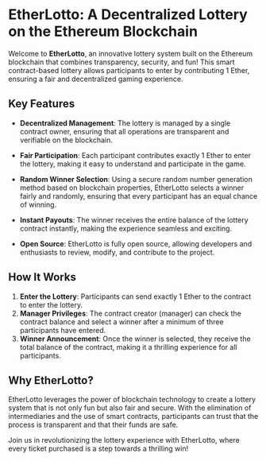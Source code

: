 # EtherLotto: A Decentralized Lottery on the Ethereum Blockchain

Welcome to **EtherLotto**, an innovative lottery system built on the Ethereum blockchain that combines transparency, security, and fun! This smart contract-based lottery allows participants to enter by contributing 1 Ether, ensuring a fair and decentralized gaming experience.

## Key Features

- **Decentralized Management**: The lottery is managed by a single contract owner, ensuring that all operations are transparent and verifiable on the blockchain.
  
- **Fair Participation**: Each participant contributes exactly 1 Ether to enter the lottery, making it easy to understand and participate in the game.

- **Random Winner Selection**: Using a secure random number generation method based on blockchain properties, EtherLotto selects a winner fairly and randomly, ensuring that every participant has an equal chance of winning.

- **Instant Payouts**: The winner receives the entire balance of the lottery contract instantly, making the experience seamless and exciting.

- **Open Source**: EtherLotto is fully open source, allowing developers and enthusiasts to review, modify, and contribute to the project.

## How It Works

1. **Enter the Lottery**: Participants can send exactly 1 Ether to the contract to enter the lottery.
2. **Manager Privileges**: The contract creator (manager) can check the contract balance and select a winner after a minimum of three participants have entered.
3. **Winner Announcement**: Once the winner is selected, they receive the total balance of the contract, making it a thrilling experience for all participants.

## Why EtherLotto?

EtherLotto leverages the power of blockchain technology to create a lottery system that is not only fun but also fair and secure. With the elimination of intermediaries and the use of smart contracts, participants can trust that the process is transparent and that their funds are safe.

Join us in revolutionizing the lottery experience with EtherLotto, where every ticket purchased is a step towards a thrilling win!
